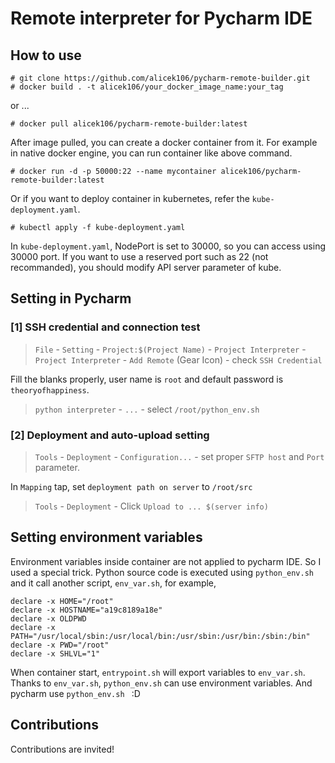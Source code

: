 Remote interpreter for Pycharm IDE
===
How to use
------
	# git clone https://github.com/alicek106/pycharm-remote-builder.git
	# docker build . -t alicek106/your_docker_image_name:your_tag
    
or ...

	# docker pull alicek106/pycharm-remote-builder:latest
    

After image pulled, you can create a docker container from it.
For example in native docker engine, you can run container like above command.

	# docker run -d -p 50000:22 --name mycontainer alicek106/pycharm-remote-builder:latest
    
Or if you want to deploy container in kubernetes, refer the `kube-deployment.yaml`.

```
# kubectl apply -f kube-deployment.yaml
```

In `kube-deployment.yaml`, NodePort is set to 30000, so you can access using 30000 port.
If you want to use a reserved port such as 22 (not recommanded), you should modify API server parameter of kube.

Setting in Pycharm
---
### [1] SSH credential and connection test

 > `File` - `Setting` - `Project:$(Project Name)` - `Project Interpreter` - `Project Interpreter` - `Add Remote` (Gear Icon) - check `SSH Credential`

 Fill the blanks properly, user name is `root` and default password is `theoryofhappiness`.
 > `python interpreter` - `...` - select `/root/python_env.sh `

### [2] Deployment and auto-upload setting
 > `Tools` - `Deployment` - `Configuration...` - set proper `SFTP host` and `Port` parameter.

In `Mapping` tap, set `deployment path on server` to `/root/src`

 > `Tools` - `Deployment` - Click `Upload to ... $(server info)`

Setting environment variables
---
Environment variables inside container are not applied to pycharm IDE. So I used a special trick.
Python source code is executed using `python_env.sh` and it call another script, `env_var.sh`, for example,

```
declare -x HOME="/root"
declare -x HOSTNAME="a19c8189a18e"
declare -x OLDPWD
declare -x PATH="/usr/local/sbin:/usr/local/bin:/usr/sbin:/usr/bin:/sbin:/bin"
declare -x PWD="/root"
declare -x SHLVL="1"
```

When container start, `entrypoint.sh` will export variables to `env_var.sh`. 
Thanks to `env_var.sh`, `python_env.sh` can use environment variables. And pycharm use `python_env.sh ` :D

Contributions
---
Contributions are invited!
